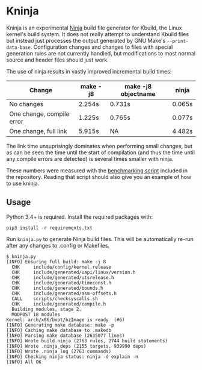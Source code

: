# Kninja

Kninja is an experimental [Ninja](https://ninja-build.org/) build file
generator for Kbuild, the Linux kernel's build system.  It does not really
attempt to understand Kbuild files but instead just processes the output
generated by GNU Make's `--print-data-base`.  Configuration changes and changes
to files with special generation rules are not currently handled, but
modifications to most normal source and header files should just work.

The use of ninja results in vastly improved incremental build times:

| Change                    | make -j8 | make -j8 objectname | ninja  |
| --------------------------| -------- | ------------------- | ------ |
| No changes                |  2.254s  |       0.731s        | 0.065s |
| One change, compile error |  1.225s  |       0.765s        | 0.077s |
| One change, full link     |  5.915s  |       NA            | 4.482s |

The link time unsuprisingly dominates when performing small changes, but as can
be seen the time until the start of compilation (and thus the time until any
compile errors are detected) is several times smaller with ninja.

These numbers were measured with the [benchmarking script](benchmark.sh)
included in the repository.  Reading that script should also give you an
example of how to use kninja.

## Usage

Python 3.4+ is required.  Install the required packages with:

    pip3 install -r requirements.txt

Run `kninja.py` to generate Ninja build files.  This will be automatically
re-run after any changes to .config or Makefiles.

    $ kninja.py
    [INFO] Ensuring full build: make -j 8
      CHK     include/config/kernel.release
      CHK     include/generated/uapi/linux/version.h
      CHK     include/generated/utsrelease.h
      CHK     include/generated/timeconst.h
      CHK     include/generated/bounds.h
      CHK     include/generated/asm-offsets.h
      CALL    scripts/checksyscalls.sh
      CHK     include/generated/compile.h
      Building modules, stage 2.
      MODPOST 18 modules
    Kernel: arch/x86/boot/bzImage is ready  (#6)
    [INFO] Generating make database: make -p
    [INFO] Caching make database to .makedb
    [INFO] Parsing make database (2635077 lines)
    [INFO] Wrote build.ninja (2763 rules, 2744 build statements)
    [INFO] Wrote .ninja_deps (2155 targets, 939990 deps)
    [INFO] Wrote .ninja_log (2763 commands)
    [INFO] Checking ninja status: ninja -d explain -n
    [INFO] All OK
